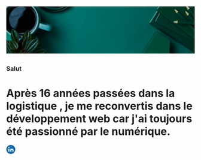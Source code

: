 #  ![christiantheobald](https://github.com/christiantheobald/christiantheobald/blob/main/Green%20and%20Orange%20Health%20and%20Wellness%20LinkedIn%20Banner.png)
### Salut
# Après 16 années passées dans la logistique , je me reconvertis dans le développement web car j'ai toujours été passionné par le numérique.
<a href="https://www.linkedin.com/in/christiantheobald/"><img height="24" src="https://github.com/christiantheobald/christiantheobald/blob/main/linkedin.png">
